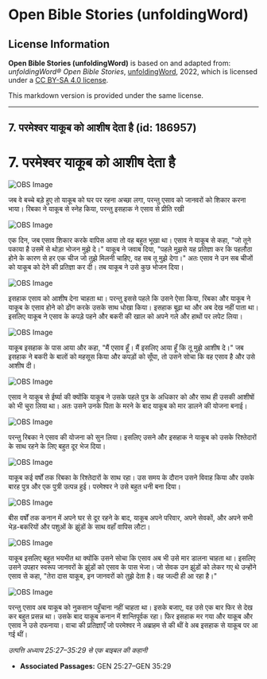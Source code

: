 # Open Bible Stories (unfoldingWord)

## License Information

**Open Bible Stories (unfoldingWord)** is based on and adapted from: _unfoldingWord® Open Bible Stories_, [unfoldingWord](https://unfoldingword.org/utw), 2022, which is licensed under a [CC BY-SA 4.0 license](https://creativecommons.org/licenses/by-sa/4.0/legalcode.en).

This markdown version is provided under the same license.



--------------------------------

## 7. परमेश्वर याकूब को आशीष देता है (id: 186957)

7\. परमेश्वर याकूब को आशीष देता है
==================================

![OBS Image](https://cdn.aquifer.bible/aquifer-content/resources/UWOBS/jpg/360px/obs-en-07-01.jpg)

जब वे बच्चे बड़े हुए तो याकूब को घर पर रहना अच्छा लगा, परन्तु एसाव को जानवरों को शिकार करना भाया। रिबका ने याकूब से स्नेह किया, परन्तु इसहाक ने एसाव से प्रीति रखी

![OBS Image](https://cdn.aquifer.bible/aquifer-content/resources/UWOBS/jpg/360px/obs-en-07-02.jpg)

एक दिन, जब एसाव शिकार करके वापिस आया तो वह बहुत भूखा था। एसाव ने याकूब से कहा, "जो तूने पकाया है उसमें से थोड़ा भोजन मुझे दे।" याकूब ने जवाब दिया, "पहले मुझसे यह प्रतिज्ञा कर कि पहलौठा होने के कारण से हर एक चीज जो तुझे मिलनी चाहिए, वह सब तू मुझे देगा।" अतः एसाव ने उन सब चीजों को याकूब को देने की प्रतिज्ञा कर दी। तब याकूब ने उसे कुछ भोजन दिया।

![OBS Image](https://cdn.aquifer.bible/aquifer-content/resources/UWOBS/jpg/360px/obs-en-07-03.jpg)

इसहाक एसाव को आशीष देना चाहता था। परन्तु इससे पहले कि उसने ऐसा किया, रिबका और याकूब ने याकूब के एसाव होने को ढोंग करके उसके साथ धोखा किया। इसहाक बूढ़ा था और अब देख नहीं पाता था। इसलिए याकूब ने एसाव के कपड़े पहने और बकरी की खाल को अपने गले और हाथों पर लपेट लिया।

![OBS Image](https://cdn.aquifer.bible/aquifer-content/resources/UWOBS/jpg/360px/obs-en-07-04.jpg)

याकूब इसहाक के पास आया और कहा, "मैं एसाव हूँ। मैं इसलिए आया हूँ कि तू मुझे आशीष दे।" जब इसहाक ने बकरी के बालों को महसूस किया और कपड़ों को सूँघा, तो उसने सोचा कि वह एसाव है और उसे आशीष दी।

![OBS Image](https://cdn.aquifer.bible/aquifer-content/resources/UWOBS/jpg/360px/obs-en-07-05.jpg)

एसाव ने याकूब से ईर्ष्या की क्योंकि याकूब ने उसके पहले पुत्र के अधिकार को और साथ ही उसकी आशीषों को भी चुरा लिया था। अतः उसने उनके पिता के मरने के बाद याकूब को मार डालने की योजना बनाई।

![OBS Image](https://cdn.aquifer.bible/aquifer-content/resources/UWOBS/jpg/360px/obs-en-07-06.jpg)

परन्तु रिबका ने एसाव की योजना को सुन लिया। इसलिए उसने और इसहाक ने याकूब को उसके रिश्तेदारों के साथ रहने के लिए बहुत दूर भेज दिया।

![OBS Image](https://cdn.aquifer.bible/aquifer-content/resources/UWOBS/jpg/360px/obs-en-07-07.jpg)

याकूब कई वर्षों तक रिबका के रिश्तेदारों के साथ रहा। उस समय के दौरान उसने विवाह किया और उसके बारह पुत्र और एक पुत्री उत्पन्न हुई। परमेश्वर ने उसे बहुत धनी बना दिया।

![OBS Image](https://cdn.aquifer.bible/aquifer-content/resources/UWOBS/jpg/360px/obs-en-07-08.jpg)

बीस वर्षों तक कनान में अपने घर से दूर रहने के बाद, याकूब अपने परिवार, अपने सेवकों, और अपने सभी भेड़\-बकरियों और पशुओं के झुंडों के साथ वहाँ वापिस लौटा।

![OBS Image](https://cdn.aquifer.bible/aquifer-content/resources/UWOBS/jpg/360px/obs-en-07-09.jpg)

याकूब इसलिए बहुत भयभीत था क्योंकि उसने सोचा कि एसाव अब भी उसे मार डालना चाहता था। इसलिए उसने उपहार स्वरूप जानवरों के झुंडों को एसाव के पास भेजा। जो सेवक उन झुंडों को लेकर गए थे उन्होंने एसाव से कहा, "तेरा दास याकूब, इन जानवरों को तुझे देता है। वह जल्दी ही आ रहा है।"

![OBS Image](https://cdn.aquifer.bible/aquifer-content/resources/UWOBS/jpg/360px/obs-en-07-10.jpg)

परन्तु एसाव अब याकूब को नुकसान पहुँचाना नहीं चाहता था। इसके बजाए, वह उसे एक बार फिर से देख कर बहुत प्रसन्न था। उसके बाद याकूब कनान में शान्तिपूर्वक रहा। फिर इसहाक मर गया और याकूब और एसाव ने उसे दफनाया। वाचा की प्रतिज्ञाएँ जो परमेश्वर ने अब्राहम से की थीं वे अब इसहाक से याकूब पर आ गई थीं।

*उत्पत्ति अध्याय 25:27–35:29 से एक बाइबल की कहानी*

* **Associated Passages:** GEN 25:27–GEN 35:29

